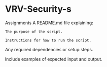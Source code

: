 # VRV-Security-s
Assignments
A README.md file explaining:

    The purpose of the script.
    
    Instructions for how to run the script.
    
Any required dependencies or setup steps.

Include examples of expected input and output.
